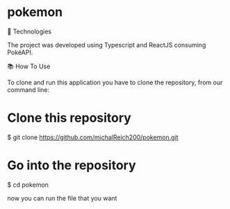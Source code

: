 # pokemon
🚀 Technologies

The project was developed using Typescript and ReactJS consuming PokéAPI.

📚 How To Use

To clone and run this application you have to clone the repository, from our command line:

# Clone this repository
$ git clone https://github.com/michalReich200/pokemon.git

# Go into the repository
$ cd pokemon

now you can run the file that you want
